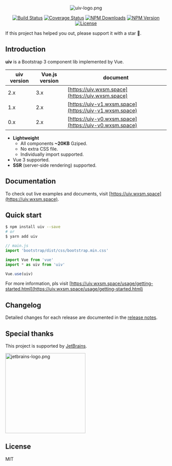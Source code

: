 <p align="center">
<img src="https://static.wxsm.space/uiv/logo.png" alt="uiv-logo.png">
</p>

<p align="center">
<a href="https://github.com/uiv-lib/uiv"><img src="https://github.com/uiv-lib/uiv/workflows/CI/badge.svg" alt="Build Status"></a>
<a href="https://coveralls.io/github/uiv-lib/uiv?branch=dev"> <img src="https://coveralls.io/repos/github/uiv-lib/uiv/badge.svg?branch=dev" alt="Coverage Status"></a>
<a href="https://www.npmjs.com/package/uiv"><img src="https://badgen.net/npm/dm/uiv" alt="NPM Downloads"></a>
<a href="https://www.npmjs.com/package/uiv"><img src="https://badgen.net/npm/v/uiv" alt="NPM Version"></a>
<a href="https://github.com/uiv-lib/uiv"><img src="https://badgen.net/github/license/uiv-lib/uiv" alt="License"></a>
</p>


If this project has helped you out, please support it with a star :star2:.

## Introduction

**uiv** is a Bootstrap 3 component lib implemented by Vue.

uiv version | Vue.js version | document
----------- | -------     | -----------
2.x         | 3.x         | [https://uiv.wxsm.space](https://uiv.wxsm.space)
1.x         | 2.x         | [https://uiv-v1.wxsm.space](https://uiv-v1.wxsm.space)
0.x         | 2.x         | [https://uiv-v0.wxsm.space](https://uiv-v0.wxsm.space)


* **Lightweight**
  * All components **~20KB** Gziped.
  * No extra CSS file.
  * Individually import supported.
* Vue 3 supported.
* **SSR** (server-side rendering) supported.

## Documentation

To check out live examples and documents, visit [https://uiv.wxsm.space](https://uiv.wxsm.space).

## Quick start

```bash
$ npm install uiv --save
# or
$ yarn add uiv
```

```javascript
// main.js
import 'bootstrap/dist/css/bootstrap.min.css'

import Vue from 'vue'
import * as uiv from 'uiv'

Vue.use(uiv)
```

For more information, pls visit [https://uiv.wxsm.space/usage/getting-started.html](https://uiv.wxsm.space/usage/getting-started.html)

## Changelog

Detailed changes for each release are documented in the [release notes](https://github.com/uiv-lib/uiv/releases).

## Special thanks

This project is supported by [JetBrains](https://www.jetbrains.com/?from=uiv).

<p>
<a href="https://www.jetbrains.com/?from=uiv"><img width="250" src="https://static.wxsm.space/others/jetbrains-logo.png" alt="jetbrains-logo.png"></a>
</p>

## License

MIT
